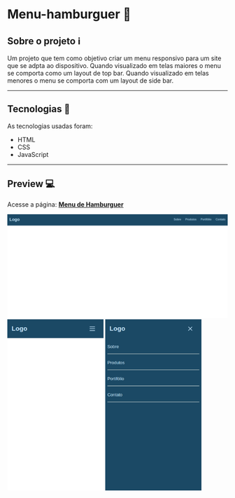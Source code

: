 # Menu-hamburguer 🍔

## Sobre o projeto :information_source:

Um projeto que tem como objetivo criar um menu responsivo para um site que se adpta ao dispositivo.
Quando visualizado em telas maiores o menu se comporta como um layout de top bar.
Quando visualizado em telas menores o menu se comporta com um layout de side bar.

---

## Tecnologias :wrench:

As tecnologias usadas foram:

- HTML
- CSS
- JavaScript

---

## Preview 💻

Acesse a página: [**Menu de Hamburguer**](https://mateus-sousa23.github.io/menuHamburguer/)

<img src="./readme-files/menu-hamburguer1.png" width="720px"/>
<div>
  <img src="./readme-files/menu-hamburguer-2.png" width="220px"/>
  <img src="./readme-files/menu-hamburguer-3.png" width="220px"/>
 </div>


